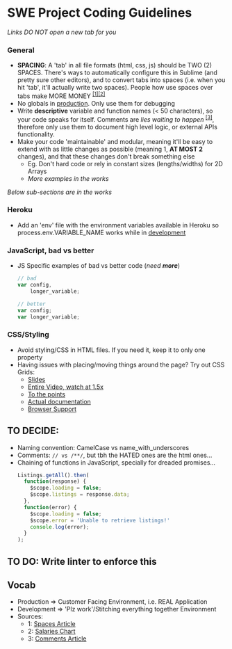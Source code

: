 # SWE Project Coding Guidelines

*Links DO NOT open a new tab for you*

### General
- **SPACING**: A 'tab' in all file formats (html, css, js) should be TWO (2) SPACES. There's ways to automatically configure this in Sublime (and pretty sure other editors), and to convert tabs into spaces (i.e. when you hit 'tab', it'll actually write two spaces). People how use spaces over tabs make MORE MONEY <sup>[[1]](#note1)</sup><sup>[[2]](#note2)</sup>
- No globals in [production](#vocab). Only use them for debugging
- Write **descriptive** variable and function names (< 50 characters), so your code speaks for itself. Comments are _lies waiting to happen_ <sup>[[3]](note3)</sup>, therefore only use them to document high level logic, or external APIs functionality.
- Make your code 'maintainable' and modular, meaning it'll be easy to extend with as little changes as possible (meaning 1, **AT MOST 2** changes), and that these changes don't break something else
    - Eg. Don't hard code or rely in constant sizes (lengths/widths) for 2D Arrays
    - *More examples in the works*


*Below sub-sections are in the works*

### Heroku
- Add an 'env' file with the environment variables available in Heroku so process.env.VARIABLE_NAME works while in [development](#vocab)

### JavaScript, bad vs better
- JS Specific examples of bad vs better code (*need **more***)
    ``` javascript
    // bad
    var config,
        longer_variable;

    // better
    var config;
    var longer_variable;
    ```

### CSS/Styling
- Avoid styling/CSS in HTML files. If you need it, keep it to only one property
- Having issues with placing/moving things around the page? Try out CSS Grids:
    - [Slides](https://www.slideshare.net/mor10/css-grid-changes-everything-about-web-layouts-wordcamp-europe-2017/22)
    - [Entire Video, watch at 1.5x](https://www.youtube.com/watch?v=7kVeCqQCxlk)
    - [To the points](https://youtu.be/7kVeCqQCxlk?t=337)
    - [Actual documentation](https://developer.mozilla.org/en-US/docs/Web/CSS/CSS_Grid_Layout/CSS_Grid_and_Progressive_Enhancement)
    - [Browser Support](http://caniuse.com/#feat=css-grid)

## TO DECIDE:
- Naming convention: CamelCase vs name_with_underscores
- Comments: ```// vs /**/```, but tbh the HATED ones are the html ones...
- Chaining of functions in JavaScript, specially for dreaded promises...
    ``` javascript
    Listings.getAll().then(
      function(response) {
        $scope.loading = false;
        $scope.listings = response.data;
      },
      function(error) {
        $scope.loading = false;
        $scope.error = 'Unable to retrieve listings!'
        console.log(error);
      }
    );
    ```


## TO DO: Write linter to enforce this

## Vocab
- Production => Customer Facing Environment, i.e. REAL Application
- Development => 'Plz work'/Stitching everything together Environment
- Sources:
    + <a id="note1">1</a>: [Spaces Article](https://stackoverflow.blog/2017/06/15/developers-use-spaces-make-money-use-tabs/)
    + <a id="note2">2</a>: [Salaries Chart](http://evelinag.com/blog/2017/06-20-stackoverflow-tabs-spaces-and-salary/salary_distribution_junior-1.png)
    + <a id="note3">3</a>: [Comments Article](http://codelikethis.tumblr.com/post/35280704192/comment-like-this)
